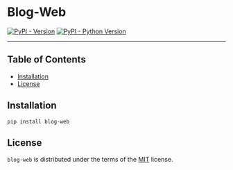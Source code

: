 # Blog-Web

[![PyPI - Version](https://img.shields.io/pypi/v/blog-web.svg)](https://pypi.org/project/blog-web)
[![PyPI - Python Version](https://img.shields.io/pypi/pyversions/blog-web.svg)](https://pypi.org/project/blog-web)

-----

## Table of Contents

- [Installation](#installation)
- [License](#license)

## Installation

```console
pip install blog-web
```

## License

`blog-web` is distributed under the terms of the [MIT](https://spdx.org/licenses/MIT.html) license.
